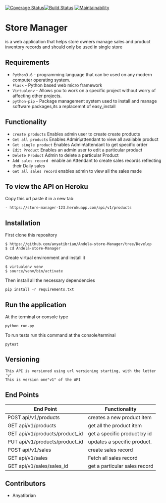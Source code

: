 
[![Coverage Status](https://coveralls.io/repos/github/anyatibrian/Andela-store-Manager/badge.svg?branch=Develop)](https://coveralls.io/github/anyatibrian/Andela-store-Manager?branch=Develop)[![Build Status](https://travis-ci.org/anyatibrian/Andela-store-Manager.svg?branch=develop)](https://travis-ci.org/anyatibrian/Andela-store-Manager)
[![Maintainability](https://api.codeclimate.com/v1/badges/7aed395af0c0d5463a76/maintainability)](https://codeclimate.com/github/anyatibrian/Andela-store-Manager/maintainability)

# Store Manager 
is a web application that helps store owners manage sales and product inventory records and 
should only be used in single store

## Requirements
- `Python3.6` - programming language that can be used on any modern computer operating system. 
- `Flask` - Python based web micro framework
- `Virtualenv` - Allows you to work on a specific project without worry of affecting other projects.
- `python-pip` - Package management system used to install and manage software packages,its a replacemnt of easy_install

## Functionality
- `create products` Enables admin user to create create products
- `Get all products` Enables Admin\attendant to view all available product
- `Get single product` Enables Admin\attendant  to get specific order
- `Edit Product` Enables an admin user to edit a particular product
- `Delete Product` Admin  to delete a particular Product
- `Add sales record ` enable an Attendant to create sales records reflecting their Daily sales
- `Get all sales record` enables admin to view all the sales made 


## To view the API on Heroku 
Copy this url paste it in a new tab
```
- https://store-manager-123.herokuapp.com/api/v1/products

```

## Installation
First clone this repository
```
$ https://github.com/anyatibrian/Andela-store-Manager/tree/Develop
$ cd Andela-store-Manager
```
Create virtual environment and install it
```
$ virtualenv venv
$ source/venv/bin/activate
```
Then install all the necessary dependencies
```
pip install -r requirements.txt
```

## Run the application
At the terminal or console type
```
python run.py
```
To run tests run this command at the console/terminal
```
pytest
```
## Versioning
```
This API is versioned using url versioning starting, with the letter 'v'
This is version one"v1" of the API
```
## End Points
|           End Point                      |     Functionality           |
|   -------------------------------------- |-----------------------------|
|     POST api/v1/products                 | creates a new product item  |  
|     GET  api/v1/products                 | get all the product item    |   
|     GET  api/v1/products/product_id      |get a specific product by id |  
|     PUT api/v1/products/product_id       |updates a specific product.  |
|     POST api/v1/sales                    |create sales record          |   
|     GET api/v1/sales                     |Fetch all sales record       |  
|     GET  api/v1/sales/sales_id           |get a particular sales record|



## Contributors
- Anyatibrian
